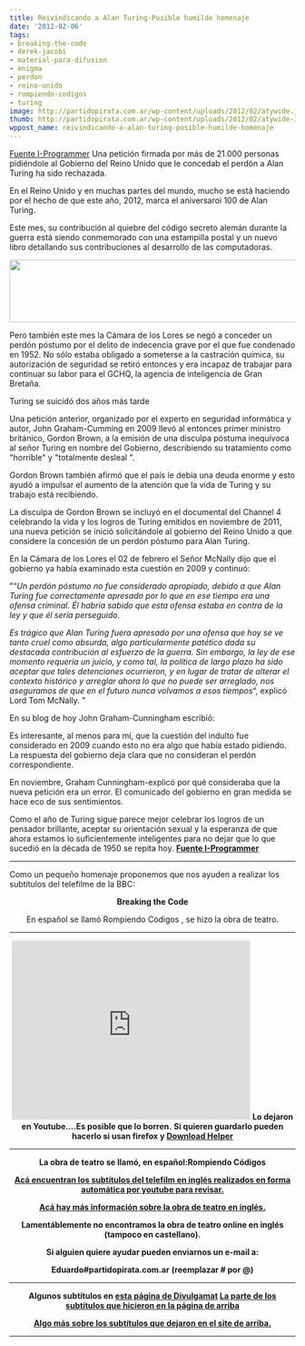 ```yaml
---
title: Reivindicando a Alan Turing-Posible humilde homenaje
date: '2012-02-06'
tags:
- breaking-the-code
- derek-jacobi
- material-para-difusion
- enigma
- perdon
- reino-unido
- rompiendo-codigos
- turing
image: http://partidopirata.com.ar/wp-content/uploads/2012/02/atywide.jpg
thumb: http://partidopirata.com.ar/wp-content/uploads/2012/02/atywide-150x150.jpg
wppost_name: reivindicando-a-alan-turing-posible-humilde-homenaje
---
```


<a href="http://www.i-programmer.info/news/82-heritage/3735-widespread-celebrations-but-no-pardon-for-turing.html" target="_blank">Fuente I-Programmer</a>
Una petición firmada por más de 21.000 personas pidiéndole al Gobierno del Reino Unido que le concedab el perdón a Alan Turing ha sido rechazada.

En el Reino Unido y en muchas partes del mundo, mucho se está haciendo por el hecho de que este año, 2012, marca el aniversaroi 100 de Alan Turing.

Este mes, su contribución al quiebre del código secreto alemán durante la guerra está siendo conmemorado con una estampilla postal y un nuevo libro detallando sus contribuciones al desarrollo de las computadoras.

<a href="http://partidopirata.com.ar/wp-content/uploads/2012/02/atywide.jpg"><img class="aligncenter size-large wp-image-3086" title="Estampilla Touring" src="http://partidopirata.com.ar/wp-content/uploads/2012/02/atywide-1024x183.jpg" alt="" width="620" height="110" /></a>

Pero también este mes la Cámara de los Lores se negó a conceder un perdón póstumo por el delito de indecencia grave por el que fue condenado en 1952. No sólo estaba obligado a someterse a la castración química, su autorización de seguridad se retiró entonces y era incapaz de trabajar para continuar su labor para el GCHQ, la agencia de inteligencia de Gran Bretaña.

Turing se suicidó dos años más tarde

Una petición anterior, organizado por el experto en seguridad informática y autor, John Graham-Cumming en 2009 llevó al entonces primer ministro británico, Gordon Brown, a la emisión de una disculpa póstuma inequívoca al señor Turing en nombre del Gobierno, describiendo su tratamiento como "horrible" y "totalmente desleal ".

Gordon Brown también afirmó que el país le debía una deuda enorme y esto ayudó a impulsar el aumento de la atención que la vida de Turing y su trabajo está recibiendo.

La disculpa de Gordon Brown se incluyó en el documental del Channel 4 celebrando la vida y los logros de Turing emitidos en noviembre de 2011, una nueva petición se inició solicitándole al gobierno del Reino Unido a que considere la concesión de un perdón póstumo para Alan Turing.

En la Cámara de los Lores el 02 de febrero el Señor McNally dijo que el gobierno ya había examinado esta cuestión en 2009 y continuó:

"“<em>Un perdón póstumo no fue considerado apropiado, debido a que Alan Turing fue correctamente apresado por lo que en ese tiempo era una ofensa criminal. Él habría sabido que esta ofensa estaba en contra de la ley y que él sería perseguido. </em>

<em>Es trágico que Alan Turing fuera apresado por una ofensa que hoy se ve tanto cruel como absurda, algo particularmente patético dada su destacada contribución al esfuerzo de la guerra. Sin embargo, la ley de ese momento requería un juicio, y como tal, la política de largo plazo ha sido aceptar que tales detenciones ocurrieron, y en lugar de tratar de alterar el contexto histórico y arreglar ahora lo que no puede ser arreglado, nos aseguramos de que en el futuro nunca volvamos a esos tiempos</em>“, explicó Lord Tom McNally. "

En su blog de hoy John Graham-Cunningham escribió:

Es interesante, al menos para mí, que la cuestión del indulto fue considerado en 2009 cuando esto no era algo que había estado pidiendo. La respuesta del gobierno deja clara que no consideran el perdón correspondiente.

En noviembre, Graham Cunningham-explicó por qué consideraba que la nueva petición era un error. El comunicado del gobierno en gran medida se hace eco de sus sentimientos.

Como el año de Turing sigue parece mejor celebrar los logros de un pensador brillante, aceptar su orientación sexual y la esperanza de que ahora estamos lo suficientemente inteligentes para no dejar que lo que sucedió en la década de 1950 se repita hoy.
<strong><a href="http://www.i-programmer.info/news/82-heritage/3735-widespread-celebrations-but-no-pardon-for-turing.html" target="_blank">Fuente I-Programmer</a></strong>

<hr />

Como un pequeño homenaje proponemos que nos ayuden a realizar los subtítulos del telefilme de la BBC:
<p style="text-align: center;"><strong>Breaking the Code</strong></p>
<p style="text-align: center;">En español se llamó Rompiendo Códigos , se hizo la obra de teatro.</p>


<hr />
<p style="text-align: center;"><iframe src="http://www.youtube.com/embed/S23yie-779k" frameborder="0" width="420" height="315"></iframe>
<strong>Lo dejaron en Youtube....Es posible que lo borren.</strong>
<strong> Si quieren guardarlo pueden hacerlo si usan firefox y <a href="https://addons.mozilla.org/es-es/firefox/addon/video-downloadhelper/" target="_blank">Download Helper</a></strong></p>


<hr />
<p style="text-align: center;"><strong>La obra de teatro se llamó, en español:Rompiendo Códigos</strong></p>
<p style="text-align: center;"><strong><a href="http://partido-pirata.blogspot.com/2012/02/2012-ano-alan-turing-para-prestarle-un.html">Acá encuentran los subtítulos del telefilm en inglés realizados en forma automática por youtube para revisar.</a></strong></p>
<p style="text-align: center;"><strong><a href="https://en.wikipedia.org/wiki/Breaking_the_Code" target="_blank">Acá hay más información sobre la obra de teatro en inglés.</a></strong></p>
<p style="text-align: center;"><strong>Lamentáblemente no encontramos la obra de teatro online en inglés (tampoco en castellano).</strong></p>
<p style="text-align: center;"><strong>Si alguien quiere ayudar pueden enviarnos un e-mail a:</strong></p>
<p style="text-align: center;"><strong>Eduardo#partidopirata.com.ar</strong>
<strong> (reemplazar # por @)
</strong></p>


<hr />
<p style="text-align: center;"><strong>Algunos subtítulos en <a href="http://divulgamat2.ehu.es/divulgamat15/index.php?option=com_content&amp;view=article&amp;id=13920:69-alan-turing-rompiendo-esquemas-primera-parte&amp;catid=68:cine-y-matemcas&amp;directory=67" target="_blank">esta página de Divulgamat</a>
<a href="https://rapidshare.com/files/2210070934/turing1.srt" target="_blank">La parte de los subtítulos que hicieron en la página de arriba</a></strong></p>
<p style="text-align: center;"><strong><a href="http://partido-pirata.blogspot.com/2012/04/algunos-subtitulos-de-rompiendo-codigos.html">Algo más sobre los subtítulos que dejaron en el site de arriba.</a></strong></p>


<hr />
